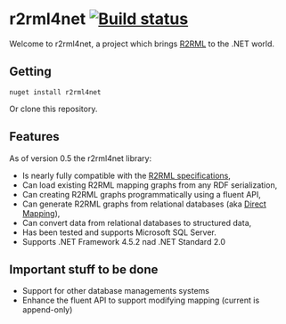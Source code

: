# r2rml4net [![Build status](https://ci.appveyor.com/api/projects/status/8y8hj6jd6d0urw6p/branch/master?svg=true)](https://ci.appveyor.com/project/tpluscode/r2rml4net/branch/master)

Welcome to r2rml4net, a project which brings [R2RML](http://www.w3.org/TR/r2rml/) to the .NET world.

## Getting

```
nuget install r2rml4net
```

Or clone this repository.

## Features

As of version 0.5 the r2rml4net library:

* Is nearly fully compatible with the [R2RML specifications](http://www.w3.org/TR/r2rml/),
* Can load existing R2RML mapping graphs from any RDF serialization,
* Can creating R2RML graphs programmatically using a fluent API,
* Can generate R2RML graphs from relational databases (aka [Direct Mapping](http://www.w3.org/TR/rdb-direct-mapping/)),
* Can convert data from relational databases to structured data,
* Has been tested and supports Microsoft SQL Server.
* Supports .NET Framework 4.5.2 nad .NET Standard 2.0

## Important stuff to be done

* Support for other database managements systems
* Enhance the fluent API to support modifying mapping (current is append-only)

